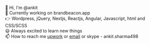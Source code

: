 👋 Hi, I'm @ankit<br/>
🔭 Currently working on brandbeacon.app<br/>
👉 Wordpress, jQuery, Nextjs, Reactjs, Angular, Javascript, html and CSS/SCSS <br/>
😃 Always excited to learn new things <br/>
📫 How to reach me [upwork](https://www.upwork.com/freelancers/~0101eb1074369f013f) or [email](mailto:ankitbtist@gmail.com) or skype - ankit.sharma498

<!--
**ankitbtits/ankitbtits** is a ✨ _special_ ✨ repository because its `README.md` (this file) appears on your GitHub profile.

Here are some ideas to get you started:

- 🔭 I’m currently working on ...
- 🌱 I’m currently learning ...
- 👯 I’m looking to collaborate on ...
- 🤔 I’m looking for help with ...
- 💬 Ask me about ...
- 📫 How to reach me ...
  - skype: ankit.sharma498
  - email: ankitbtist@gmail.com
  - [upwork: ...](https://www.upwork.com/freelancers/~0101eb1074369f013f)
- 😄 Pronouns: ...
- ⚡ Fun fact: ...
-->
